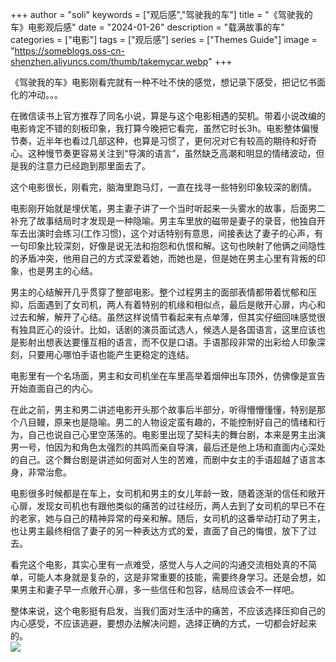 +++
author = "soli"
keywords = ["观后感","驾驶我的车"]
title = "《驾驶我的车》电影观后感"
date = "2024-01-26"
description = "载满故事的车"
categories = ["电影"]
tags = ["观后感"]
series = ["Themes Guide"]
image = "https://someblogs.oss-cn-shenzhen.aliyuncs.com/thumb/takemycar.webp"
+++
<!--more-->
《驾驶我的车》电影刚看完就有一种不吐不快的感觉，想记录下感受，把记忆书面化的冲动。。。

在微信读书上官方推荐了同名小说，算是与这个电影相遇的契机。带着小说改编的电影肯定不错的刻板印象，我打算今晚把它看完，虽然它时长3h。电影整体偏慢节奏，近半年也看过几部这种，也算是习惯了，更何况对它有较高的期待和好奇心。这种慢节奏更容易关注到“导演的语言”，虽然缺乏高潮和明显的情绪波动，但是我的注意力已经跑到那里面去了。

这个电影很长，刚看完，脑海里跑马灯，一直在找寻一些特别印象较深的剧情。

电影刚开始就是埋伏笔，男主妻子讲了一个当时听起来一头雾水的故事，后面男二补充了故事结局时才发现是一种隐喻。男主车里放的磁带是妻子的录音，他独自开车去出演时会练习(工作习惯)，这个对话特别有意思，间接表达了妻子的心声，有一句印象比较深刻，好像是说无法和抱怨和仇恨和解。这句也映射了他俩之间隐性的矛盾冲突，他用自己的方式深爱着她，而她也是，但是她在男主心里有背叛的印象，也是男主的心结。

男主的心结解开几乎贯穿了整部电影。整个过程男主的面部表情都带着忧郁和压抑，后面遇到了女司机，两人有着特别的机缘和相似点，最后是敞开心扉，内心和过去和解，解开了心结。虽然这样说情节看起来有点单薄，但其实仔细回味感觉很有独具匠心的设计。比如，话剧的演员面试选人，候选人是各国语言，这里应该也是影射出想表达要懂互相的语言，而不仅是口语。手语那段非常的出彩给人印象深刻，只要用心哪怕手语也能产生更稳定的连结。

电影里有一个名场面，男主和女司机坐在车里高举着烟伸出车顶外，仿佛像是宣告开始直面自己的内心。

在此之前，男主和男二讲述电影开头那个故事后半部分，听得懵懵懂懂，特别是那个八目鳗，原来也是隐喻。男二的人物设定蛮有趣的，不能控制好自己的情绪和行为，自己也说自己心里空荡荡的。电影里出现了契科夫的舞台剧，本来是男主出演男一号，怕因为和角色太强烈的共鸣而亲自导演，最后还是他上场和直面内心深处的自己。这个舞台剧是讲述如何面对人生的苦难，而剧中女主的手语超越了语言本身，非常治愈。

电影很多时候都是在车上，女司机和男主的女儿年龄一致，随着逐渐的信任和敞开心扉，发现女司机也有跟他类似的痛苦的过往经历，两人去到了女司机的早已不在的老家，她与自己的精神异常的母亲和解。随后，女司机的这番举动打动了男主，也让男主最终相信了妻子的另一种表达方式的爱，直面了自己的悔恨，放下了过去。

看完这个电影，其实心里有一点难受，感觉人与人之间的沟通交流相处真的不简单，可能人本身就是复杂的，这是非常重要的技能，需要终身学习。还是会想，如果男主和妻子早一点敞开心扉，多一些信任和包容，结局应该会不一样吧。

整体来说，这个电影挺有启发，当我们面对生活中的痛苦，不应该选择压抑自己的内心感受，不应该逃避，要想办法解决问题，选择正确的方式，一切都会好起来的。<br />![](https://someblogs.oss-cn-shenzhen.aliyuncs.com/thumb/drivemycar.webp)
